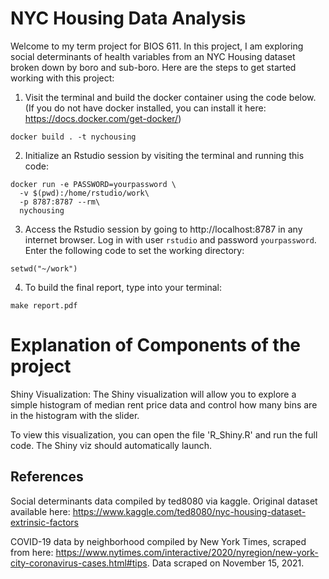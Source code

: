 NYC Housing Data Analysis
==========================
Welcome to my term project for BIOS 611. In this project, I am exploring social determinants of health variables from an NYC Housing dataset broken down by boro and sub-boro. Here are the steps to get started working with this project: 

1. Visit the terminal and build the docker container using the code below. (If you do not have docker installed, you can install it here: https://docs.docker.com/get-docker/)

```
docker build . -t nychousing
```

2. Initialize an Rstudio session by visiting the terminal and running this code:

```
docker run -e PASSWORD=yourpassword \
  -v $(pwd):/home/rstudio/work\
  -p 8787:8787 --rm\
  nychousing
```
3. Access the Rstudio session by going to http://localhost:8787 in any internet browser. Log in with user `rstudio` and password `yourpassword`. Enter the following code to set the working directory:

```
setwd("~/work")
```

4. To build the final report, type into your terminal:
```
make report.pdf
```

Explanation of Components of the project
=========================

Shiny Visualization:
The Shiny visualization will allow you to explore a simple histogram of median rent price data and control how many bins are in the histogram with the slider.

To view this visualization, you can open the file 'R_Shiny.R' and run the full code. The Shiny viz should automatically launch. 

References
----------
Social determinants data compiled by ted8080 via kaggle. Original dataset available here:
https://www.kaggle.com/ted8080/nyc-housing-dataset-extrinsic-factors

COVID-19 data by neighborhood compiled by New York Times, scraped from here: https://www.nytimes.com/interactive/2020/nyregion/new-york-city-coronavirus-cases.html#tips. Data scraped on November 15, 2021.

